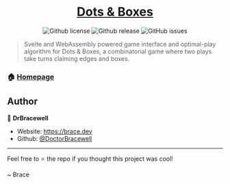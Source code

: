 <div align="center">
  <h1 align="center"><a href="https://brace.dev/dots-and-boxes">Dots & Boxes</a></h1>
  <p>
    <img alt="Github license" src="https://img.shields.io/github/license/DoctorBracewell/dots-and-boxes?style=for-the-badge">
    <img alt="Github release" src="https://img.shields.io/github/v/release/DoctorBracewell/dots-and-boxes?style=for-the-badge" />
    <img alt="GitHub issues" src="https://img.shields.io/github/issues/DoctorBracewell/dots-and-boxes?style=for-the-badge">
  </p>
</div>

> Svelte and WebAssembly powered game interface and optimal-play algorithm for Dots & Boxes, a combinatorial game where two plays take turns claiming edges and boxes.

### 🏠 [Homepage](https://brace.dev/dots-and-boxes)

## Author

👤 **DrBracewell**

- Website: https://brace.dev
- Github: [@DoctorBracewell](https://github.com/DoctorBracewell)

---

Feel free to ⭐️ the repo if you thought this project was cool!

~ Brace
